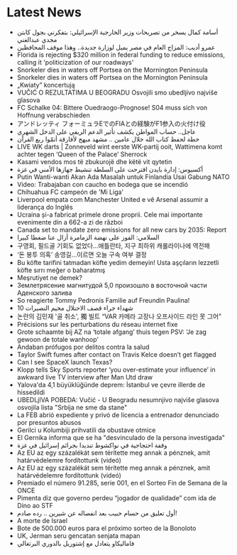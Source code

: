 # Latest News
-  أسامة كمال يسخر من تصريحات وزير الخارجية الإسرائيلي: بتفكرني بجول كابتن مجدي عبدالغني
-  عمرو أديب: المزاج العام في مصر يميل لوزارة جديدة.. وهذا موقف المحافظين
-  Florida is rejecting $320 million in federal funding to reduce emissions, calling it 'politicization of our roadways'
-  Snorkeler dies in waters off Portsea on the Mornington Peninsula
-  Snorkeler dies in waters off Portsea on the Mornington Peninsula
-  „Kwiaty” koncertują
-  VUČIĆ O REZULTATIMA U BEOGRADU Osvojili smo ubedljivo najviše glasova
-  FC Schalke 04: Bittere Ouedraogo-Prognose! S04 muss sich von Hoffnung verabschieden
-  アンドレッティ フォーミュラEでのFIAとの経験がF1参入の火付け役
-  عاجل.. حساب المواطن يكشف تأثير الدعم الريفي على الدخل الشهري
-  خطة لحفظ كتاب الله خلال عامين .. مشهد مبهج لأفارقة أتمّوا ربع القرآن
-  LIVE WK darts | Zonneveld wint eerste WK-partij ooit, Wattimena komt achter tegen ‘Queen of the Palace’ Sherrock
-  Kasami vendos mos të zbukurojë dhe këtë vit qytetin
-  أكسيوس: إدارة بايدن اقترحت على السلطة تنشيط جهازها الأمني في غزة
-  Putin Wanti-wanti Akan Ada Masalah untuk Finlandia Usai Gabung NATO
-  Video: Trabajaban con caucho en bodega que se incendió
-  Chihuahua FC campeón de 'Mi Liga'
-  Liverpool empata com Manchester United e vê Arsenal assumir a liderança do Inglês
-  Ucraina și-a fabricat primele drone proprii. Cele mai importante evenimente din a 662-a zi de război
-  Canada set to mandate zero emissions for all new cars by 2035: Report
-  السلامي: الفوز على نهضة الزمامرة أزال عنا ضغطا كبيرا
-  구영회, 필드골 기회도 없었다...애틀란타, 지구 최하위 캐롤라이나에 역전패
-  ‘돈 봉투 의혹’ 송영길…이르면 오늘 구속 여부 결정
-  Bu köfte tarifini tatmadan köfte yedim demeyin! Usta aşçıların lezzetli köfte sırrı meğer o baharatmış
-  Meşrutiyet ne demek?
-  Землетрясение магнитудой 5,0 произошло в восточной части Аденского залива
-  So reagierte Tommy Pedronis Familie auf Freundin Paulina!
-  10 شهداء جراء قصف الاحتلال مخيم النصيرات
-  논란의 김민재 '골 취소', 獨 빌트 “VAR 카메라 고장나 오프사이드 라인 못 그어”
-  Précisions sur les perturbations du réseau internet fixe
-  Grote schaamte bij AZ na ‘totale afgang’ thuis tegen PSV: ‘Je zag gewoon de totale wanhoop’
-  Andaban prófugos por delitos contra la salud
-  Taylor Swift fumes after contact on Travis Kelce doesn’t get flagged
-  Can I see SpaceX launch Texas?
-  Klopp tells Sky Sports reporter ‘you over-estimate your influence’ in awkward live TV interview after Man Utd draw
-  Yalova'da 4,1 büyüklüğünde deprem: İstanbul ve çevre illerde de hissedildi
-  UBEDLjIVA POBEDA: Vučić - U Beogradu nesumnjivo najviše glasova osvojila lista "Srbija ne sme da stane"
-  La FEB abrió expediente y privó de licencia a entrenador denunciado por presuntos abusos
-  Gerilci u Kolumbiji prihvatili da obustave otmice
-  El Gernika informa que se ha "desvinculado de la persona investigada"
-  وقفة احتجاجية في نواكشوط تنديدا بجرائم إسرائيل في غزة
-  Az EU az egy százalékát sem térítette meg annak a pénznek, amit határvédelemre fordítottunk (videó)
-  Az EU az egy százalékát sem térítette meg annak a pénznek, amit határvédelemre fordítottunk (videó)
-  Premiado el número 91.285, serie 001, en el Sorteo Fin de Semana de la ONCE
-  Pimenta diz que governo perdeu “jogador de qualidade” com ida de Dino ao STF
-  أول تعليق من حسام حبيب بعد انفصاله عن شيرين .. رده صادم!
-  A morte de Israel
-  Bote de 500.000 euros para el próximo sorteo de la Bonoloto
-  UK, Jerman seru gencatan senjata mapan
-  فاماليكاو يتعادل مع إشتوريل بالدوري البرتغالي
